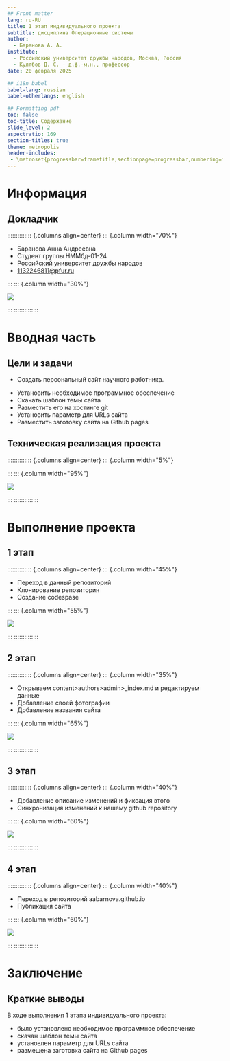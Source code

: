 ```yaml
---
## Front matter
lang: ru-RU
title: 1 этап индивидуального проекта
subtitle: дисциплина Операционные системы
author:
  - Баранова А. А.
institute:
  - Российский университет дружбы народов, Москва, Россия
  - Кулябов Д. С. - д.ф.-м.н., профессор
date: 20 февраля 2025

## i18n babel
babel-lang: russian
babel-otherlangs: english

## Formatting pdf
toc: false
toc-title: Содержание
slide_level: 2
aspectratio: 169
section-titles: true
theme: metropolis
header-includes:
 - \metroset{progressbar=frametitle,sectionpage=progressbar,numbering=fraction}
---
```


# Информация

## Докладчик

:::::::::::::: {.columns align=center}
::: {.column width="70%"}

  * Баранова Анна Андреевна
  * Студент группы НММбд-01-24
  * Российский университет дружбы народов
  * [1132246811@pfur.ru](mailto:132246811@pfur.ru)

:::
::: {.column width="30%"}

![](./image/mee.jpg)

:::
::::::::::::::

# Вводная часть

## Цели и задачи

* Создать персональный сайт научного работника.
- Установить необходимое программное обеспечение
- Скачать шаблон темы сайта
- Разместить его на хостинге git
- Установить параметр для URLs сайта
- Разместить заготовку сайта на Github pages

## Техническая реализация проекта

:::::::::::::: {.columns align=center}
::: {.column width="5%"}


:::
::: {.column width="95%"}

![](./image/1.png)

:::
::::::::::::::

# Выполнение проекта

## 1 этап

:::::::::::::: {.columns align=center}
::: {.column width="45%"}

- Переход в данный репозиторий
- Клонирование репозитория
- Создание codespase

:::
::: {.column width="55%"}

![](./image/5.png)

:::
::::::::::::::

## 2 этап

:::::::::::::: {.columns align=center}
::: {.column width="35%"}

- Открываем content>authors>admin>_index.md и редактируем данные
- Добавление своей фотографии
- Добавление названия сайта

:::
::: {.column width="65%"}

![](./image/7.png)

:::
::::::::::::::

## 3 этап

:::::::::::::: {.columns align=center}
::: {.column width="40%"}

- Добавление описание изменений и фиксация этого
- Синхронизация изменений к нашему github repository

:::
::: {.column width="60%"}

![](./image/11.png)

:::
::::::::::::::

## 4 этап

:::::::::::::: {.columns align=center}
::: {.column width="40%"}

- Переход в репозиторий aabarnova.github.io
- Публикация сайта

:::
::: {.column width="60%"}

![](./image/18.png)

:::
::::::::::::::

# Заключение

## Краткие выводы

В ходе выполнения 1 этапа индивидуального проекта:
- было установлено необходимое программное обеспечение
- скачан шаблон темы сайта
- установлен параметр для URLs сайта
- размещена заготовка сайта на Github pages


